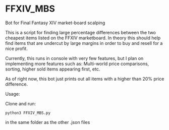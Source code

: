 # FFXIV_MBS
Bot for Final Fantasy XIV market-board scalping

This is a script for finding large percentage differences between the two cheapest items listed on the FFXIV marketboard.
In theory this should help find items that are undercut by large margins in order to buy and resell for a nice profit.

Currently, this runs in console with very few features, but I plan on implementing more features such as:
Multi-world price comparisons, sorting, higher sold items appearing first, etc.

As of right now, this bot just prints out all items with a higher than 20% price difference.

Usage:

Clone and run:

```python3 FFXIV_MBS.py```

in the same folder as the other .json files
